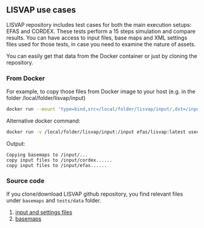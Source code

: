 ## LISVAP use cases

LISVAP repository includes test cases for both the main execution setups: EFAS and CORDEX.
These tests perform a 15 steps simulation and compare results.
You can have access to input files, base maps and XML settings files used for those tests, in case you need to examine the nature of assets.

You can easily get that data from the Docker container or just by cloning the repository.

### From Docker

For example, to copy those files from Docker image to your host (e.g. in the folder /local/folder/lisvap/input)

```bash
docker run --mount 'type=bind,src=/local/folder/lisvap/input/,dst=/input/' efas/lisvap:latest usecases
```

Alternative docker command:

```bash
docker run -v /local/folder/lisvap/input:/input efas/lisvap:latest usecases
```

Output:

```console
Copying basemaps to /input/...
copy input files to /input/cordex......
copy input files to /input/efas......
```

### Source code

If you clone/download LISVAP github repository, you find relevant files under `basemaps` and `tests/data` folder.

1. [input and settings files](https://github.com/ec-jrc/lisflood-lisvap/tree/master/tests/data)
2. [basemaps](https://github.com/ec-jrc/lisflood-lisvap/tree/master/basemaps)
